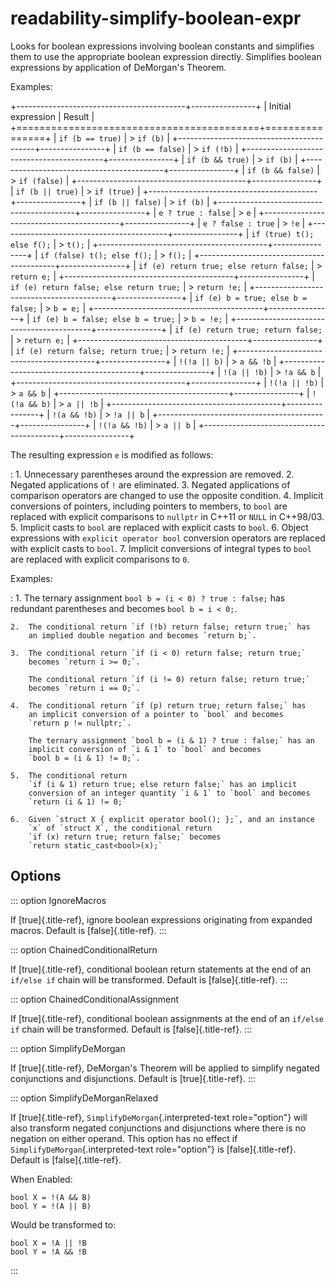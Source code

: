 # readability-simplify-boolean-expr

Looks for boolean expressions involving boolean constants and simplifies
them to use the appropriate boolean expression directly. Simplifies
boolean expressions by application of DeMorgan\'s Theorem.

Examples:

+------------------------------------------+----------------+
| Initial expression | Result |
+==========================================+================+
| `if (b == true)` | > `if (b)` |
+------------------------------------------+----------------+
| `if (b == false)` | > `if (!b)` |
+------------------------------------------+----------------+
| `if (b && true)` | > `if (b)` |
+------------------------------------------+----------------+
| `if (b && false)` | > `if (false)` |
+------------------------------------------+----------------+
| `if (b || true)` | > `if (true)` |
+------------------------------------------+----------------+
| `if (b || false)` | > `if (b)` |
+------------------------------------------+----------------+
| `e ? true : false` | > `e` |
+------------------------------------------+----------------+
| `e ? false : true` | > `!e` |
+------------------------------------------+----------------+
| `if (true) t(); else f();` | > `t();` |
+------------------------------------------+----------------+
| `if (false) t(); else f();` | > `f();` |
+------------------------------------------+----------------+
| `if (e) return true; else return false;` | > `return e;` |
+------------------------------------------+----------------+
| `if (e) return false; else return true;` | > `return !e;` |
+------------------------------------------+----------------+
| `if (e) b = true; else b = false;` | > `b = e;` |
+------------------------------------------+----------------+
| `if (e) b = false; else b = true;` | > `b = !e;` |
+------------------------------------------+----------------+
| `if (e) return true; return false;` | > `return e;` |
+------------------------------------------+----------------+
| `if (e) return false; return true;` | > `return !e;` |
+------------------------------------------+----------------+
| `!(!a || b)` | > `a && !b` |
+------------------------------------------+----------------+
| `!(a || !b)` | > `!a && b` |
+------------------------------------------+----------------+
| `!(!a || !b)` | > `a && b` |
+------------------------------------------+----------------+
| `!(!a && b)` | > `a || !b` |
+------------------------------------------+----------------+
| `!(a && !b)` | > `!a || b` |
+------------------------------------------+----------------+
| `!(!a && !b)` | > `a || b` |
+------------------------------------------+----------------+

The resulting expression `e` is modified as follows:

: 1. Unnecessary parentheses around the expression are removed. 2. Negated applications of `!` are eliminated. 3. Negated applications of comparison operators are changed to use
the opposite condition. 4. Implicit conversions of pointers, including pointers to members,
to `bool` are replaced with explicit comparisons to `nullptr` in
C++11 or `NULL` in C++98/03. 5. Implicit casts to `bool` are replaced with explicit casts to
`bool`. 6. Object expressions with `explicit operator bool` conversion
operators are replaced with explicit casts to `bool`. 7. Implicit conversions of integral types to `bool` are replaced
with explicit comparisons to `0`.

Examples:

: 1. The ternary assignment `bool b = (i < 0) ? true : false;` has
redundant parentheses and becomes `bool b = i < 0;`.

    2.  The conditional return `if (!b) return false; return true;` has
        an implied double negation and becomes `return b;`.

    3.  The conditional return `if (i < 0) return false; return true;`
        becomes `return i >= 0;`.

        The conditional return `if (i != 0) return false; return true;`
        becomes `return i == 0;`.

    4.  The conditional return `if (p) return true; return false;` has
        an implicit conversion of a pointer to `bool` and becomes
        `return p != nullptr;`.

        The ternary assignment `bool b = (i & 1) ? true : false;` has an
        implicit conversion of `i & 1` to `bool` and becomes
        `bool b = (i & 1) != 0;`.

    5.  The conditional return
        `if (i & 1) return true; else return false;` has an implicit
        conversion of an integer quantity `i & 1` to `bool` and becomes
        `return (i & 1) != 0;`

    6.  Given `struct X { explicit operator bool(); };`, and an instance
        `x` of `struct X`, the conditional return
        `if (x) return true; return false;` becomes
        `return static_cast<bool>(x);`

## Options

::: option
IgnoreMacros

If [true]{.title-ref}, ignore boolean expressions originating from
expanded macros. Default is [false]{.title-ref}.
:::

::: option
ChainedConditionalReturn

If [true]{.title-ref}, conditional boolean return statements at the end
of an `if/else if` chain will be transformed. Default is
[false]{.title-ref}.
:::

::: option
ChainedConditionalAssignment

If [true]{.title-ref}, conditional boolean assignments at the end of an
`if/else if` chain will be transformed. Default is [false]{.title-ref}.
:::

::: option
SimplifyDeMorgan

If [true]{.title-ref}, DeMorgan\'s Theorem will be applied to simplify
negated conjunctions and disjunctions. Default is [true]{.title-ref}.
:::

::: option
SimplifyDeMorganRelaxed

If [true]{.title-ref}, `SimplifyDeMorgan`{.interpreted-text
role="option"} will also transform negated conjunctions and disjunctions
where there is no negation on either operand. This option has no effect
if `SimplifyDeMorgan`{.interpreted-text role="option"} is
[false]{.title-ref}. Default is [false]{.title-ref}.

When Enabled:

```
bool X = !(A && B)
bool Y = !(A || B)
```

Would be transformed to:

```
bool X = !A || !B
bool Y = !A && !B
```

:::
